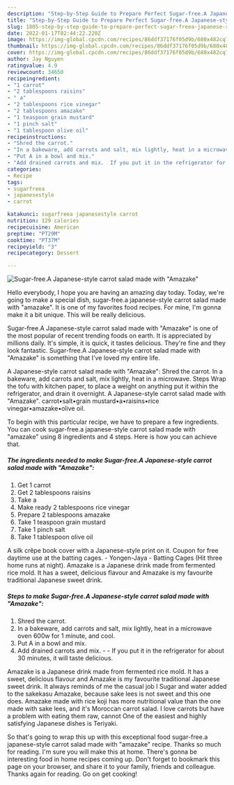 ```yaml
---
description: "Step-by-Step Guide to Prepare Perfect Sugar-free.A Japanese-style carrot salad made with "Amazake""
title: "Step-by-Step Guide to Prepare Perfect Sugar-free.A Japanese-style carrot salad made with "Amazake""
slug: 1805-step-by-step-guide-to-prepare-perfect-sugar-freea-japanese-style-carrot-salad-made-with-and-34-amazake-and-34
date: 2022-01-17T02:44:22.220Z
image: https://img-global.cpcdn.com/recipes/86ddf37176f05d9b/680x482cq70/sugar-freea-japanese-style-carrot-salad-made-with-amazake-recipe-main-photo.jpg
thumbnail: https://img-global.cpcdn.com/recipes/86ddf37176f05d9b/680x482cq70/sugar-freea-japanese-style-carrot-salad-made-with-amazake-recipe-main-photo.jpg
cover: https://img-global.cpcdn.com/recipes/86ddf37176f05d9b/680x482cq70/sugar-freea-japanese-style-carrot-salad-made-with-amazake-recipe-main-photo.jpg
author: Jay Nguyen
ratingvalue: 4.9
reviewcount: 34650
recipeingredient:
- "1 carrot"
- "2 tablespoons raisins"
- " a"
- "2 tablespoons rice vinegar"
- "2 tablespoons amazake"
- "1 teaspoon grain mustard"
- "1 pinch salt"
- "1 tablespoon olive oil"
recipeinstructions:
- "Shred the carrot."
- "In a bakeware, add carrots and salt, mix lightly, heat in a microwave oven 600w for 1 minute, and cool."
- "Put A in a bowl and mix."
- "Add drained carrots and mix.  If you put it in the refrigerator for about 30 minutes, it will taste delicious."
categories:
- Recipe
tags:
- sugarfreea
- japanesestyle
- carrot

katakunci: sugarfreea japanesestyle carrot 
nutrition: 129 calories
recipecuisine: American
preptime: "PT29M"
cooktime: "PT37M"
recipeyield: "3"
recipecategory: Dessert

---
```



![Sugar-free.A Japanese-style carrot salad made with "Amazake"](https://img-global.cpcdn.com/recipes/86ddf37176f05d9b/680x482cq70/sugar-freea-japanese-style-carrot-salad-made-with-amazake-recipe-main-photo.jpg)

Hello everybody, I hope you are having an amazing day today. Today, we're going to make a special dish, sugar-free.a japanese-style carrot salad made with "amazake". It is one of my favorites food recipes. For mine, I'm gonna make it a bit unique. This will be really delicious.

Sugar-free.A Japanese-style carrot salad made with "Amazake" is one of the most popular of recent trending foods on earth. It is appreciated by millions daily. It's simple, it is quick, it tastes delicious. They're fine and they look fantastic. Sugar-free.A Japanese-style carrot salad made with "Amazake" is something that I've loved my entire life.

A Japanese-style carrot salad made with "Amazake": Shred the carrot. In a bakeware, add carrots and salt, mix lightly, heat in a microwave. Steps Wrap the tofu with kitchen paper, to place a weight on anything put it within the refrigerator, and drain it overnight. A Japanese-style carrot salad made with "Amazake". carrot•salt•grain mustard•a•raisins•rice vinegar•amazake•olive oil.


To begin with this particular recipe, we have to prepare a few ingredients. You can cook sugar-free.a japanese-style carrot salad made with "amazake" using 8 ingredients and 4 steps. Here is how you can achieve that.

<!--inarticleads1-->

##### The ingredients needed to make Sugar-free.A Japanese-style carrot salad made with "Amazake":

1. Get 1 carrot
1. Get 2 tablespoons raisins
1. Take  a
1. Make ready 2 tablespoons rice vinegar
1. Prepare 2 tablespoons amazake
1. Take 1 teaspoon grain mustard
1. Take 1 pinch salt
1. Take 1 tablespoon olive oil


A silk crêpe book cover with a Japanese-style print on it. Coupon for free daytime use at the batting cages. - Yongen-Jaya - Batting Cages (Hit three home runs at night). Amazake is a Japanese drink made from fermented rice mold. It has a sweet, delicious flavour and Amazake is my favourite traditional Japanese sweet drink. 

<!--inarticleads2-->

##### Steps to make Sugar-free.A Japanese-style carrot salad made with "Amazake":

1. Shred the carrot.
1. In a bakeware, add carrots and salt, mix lightly, heat in a microwave oven 600w for 1 minute, and cool.
1. Put A in a bowl and mix.
1. Add drained carrots and mix. -  - If you put it in the refrigerator for about 30 minutes, it will taste delicious.


Amazake is a Japanese drink made from fermented rice mold. It has a sweet, delicious flavour and Amazake is my favourite traditional Japanese sweet drink. It always reminds of me the casual job I Sugar and water added to the sakekasu Amazake, because sake lees is not sweet and this one does. Amazake made with rice koji has more nutritional value than the one made with sake lees, and it's Moroccan carrot salad. I love carrots but have a problem with eating them raw, cannot One of the easiest and highly satisfying Japanese dishes is Teriyaki. 

So that's going to wrap this up with this exceptional food sugar-free.a japanese-style carrot salad made with "amazake" recipe. Thanks so much for reading. I'm sure you will make this at home. There's gonna be interesting food in home recipes coming up. Don't forget to bookmark this page on your browser, and share it to your family, friends and colleague. Thanks again for reading. Go on get cooking!
